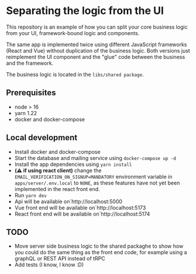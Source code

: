 # Separating the logic from the UI

This repository is an example of how you can split your core business logic from your UI, framework-bound logic and components.

The same app is implemented twice using different JavaScript frameworks (React and Vue) without duplication of the business logic. Both versions just reimplement the UI component and the "glue" code between the business and the framework.

The business logic is located in the `libs/shared package`.

## Prerequisites

- node > 16
- yarn 1.22
- docker and docker-compose

## Local development

- Install docker and docker-compose
- Start the database and mailing service using `docker-compose up -d`
- Install the app dependencies using `yarn install`
- **(⚠️ if using react client)** change the `EMAIL_VERIFICATION_ON_SIGNUP=MANDATORY` environment variable in `apps/server/.env.local` to `NONE`, as these features have not yet been implemented in the react front end.
- Run `yarn dev`
- Api will be available on`http://localhost:5000
- Vue front end will be available on`http://localhost:5173
- React front end will be available on`http://localhost:5174

## TODO

- Move server side business logic to the shared packaghe to show how you could do the same thing as the front end code, for example using a graphQL or REST API instead of tRPC
- Add tests (I know, I know :D)
